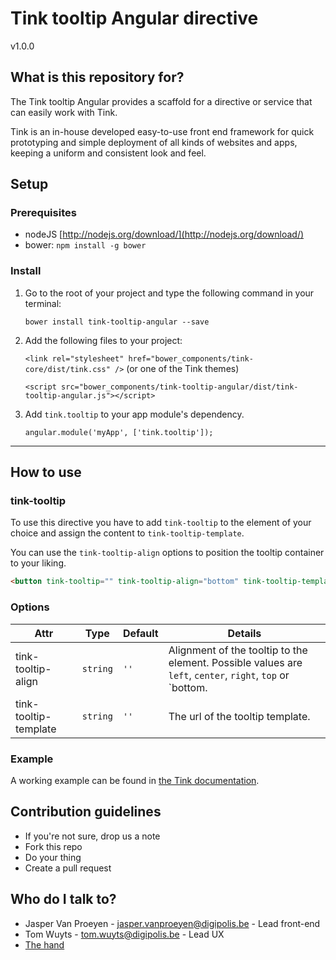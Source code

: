 # Tink tooltip Angular directive

v1.0.0

## What is this repository for?

The Tink tooltip Angular provides a scaffold for a directive or service that can easily work with Tink.

Tink is an in-house developed easy-to-use front end framework for quick prototyping and simple deployment of all kinds of websites and apps, keeping a uniform and consistent look and feel.

## Setup

### Prerequisites

* nodeJS [http://nodejs.org/download/](http://nodejs.org/download/)
* bower: `npm install -g bower`

### Install

1. Go to the root of your project and type the following command in your terminal:

   `bower install tink-tooltip-angular --save`

2. Add the following files to your project:

   `<link rel="stylesheet" href="bower_components/tink-core/dist/tink.css" />` (or one of the Tink themes)

   `<script src="bower_components/tink-tooltip-angular/dist/tink-tooltip-angular.js"></script>`

3. Add `tink.tooltip` to your app module's dependency.

   `angular.module('myApp', ['tink.tooltip']);`



----------



## How to use

### tink-tooltip

To use this directive you have to add `tink-tooltip` to the element of your choice and assign the content to `tink-tooltip-template`.

You can use the `tink-tooltip-align` options to position the tooltip container to your liking.

```html
<button tink-tooltip="" tink-tooltip-align="bottom" tink-tooltip-template="views/tooltip-template.html">Open tooltip</button>
```

### Options

Attr | Type | Default | Details
--- | --- | --- | ---
tink-tooltip-align | `string` | `''` | Alignment of the tooltip to the element. Possible values are `left`, `center`, `right`, `top` or `bottom.
tink-tooltip-template | `string` | `''` | The url of the tooltip template.

### Example

A working example can be found in [the Tink documentation](http://tink.digipolis.be/#/docs/directives/popover#example).

## Contribution guidelines

* If you're not sure, drop us a note
* Fork this repo
* Do your thing
* Create a pull request

## Who do I talk to?

* Jasper Van Proeyen - jasper.vanproeyen@digipolis.be - Lead front-end
* Tom Wuyts - tom.wuyts@digipolis.be - Lead UX
* [The hand](https://www.youtube.com/watch?v=_O-QqC9yM28)

